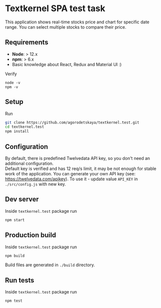 # Textkernel SPA test task
This application shows real-time stocks price and chart for specific date range. You can select multiple stocks to compare their price.

## Requirements
- **Node**: > 12.x
- **npm**: > 6.x
- Basic knowledge about React, Redux and Material UI :)

Verify
```
node -v
npm -v
```


## Setup
Run
```bash
git clone https://github.com/agorodetskaya/textkernel.test.git
cd textkernel.test
npm install
```

## Configuration
By default, there is predefined Twelvedata API key, so you don't need an additional configuration. <br>
Default key is verified and has 12 req/s limit, it may be not enough for stable work of the application. You can generate your own API key (see: https://twelvedata.com/apikey). To use it - update value `API_KEY` in `./src/config.js` with new key.

## Dev server
Inside `textkernel.test` package run 
```bash
npm start
```

## Production build
Inside `textkernel.test` package run 
```bash
npm build
```

Build files are generated in `./build` directory.

## Run tests
Inside `textkernel.test` package run 
```bash
npm test
```
